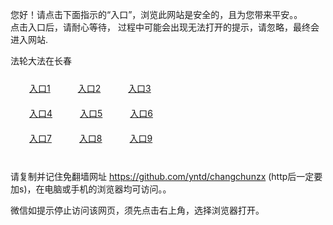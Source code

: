 您好！请点击下面指示的“入口”，浏览此网站是安全的，且为您带来平安。。 <br/>
点击入口后，请耐心等待， 过程中可能会出现无法打开的提示，请忽略，最终会进入网站. </br>

法轮大法在长春<br/>
<div style="padding:10px"><a style="margin:20px" target="_blank" href="https://dwqs3r91t8azl.cloudfront.net/2Qpsp?jrpcbpgn" id="ccLink1" rel="nofollow">入口1</a> <a target="_blank" style="margin:20px" href="https://d3mgnyu6vghazy.cloudfront.net/2Qpsp?jeexqejf" id="ccLink2" rel="nofollow">入口2</a> <a style="margin:20px" target="_blank" href="https://d23gq2on23y4jr.cloudfront.net/2Qpsp?kdupjz" id="ccLink3" rel="nofollow">入口3</a></div>

<div style="padding:10px" ><a style="margin:20px" target="_blank" href="https://dwqs3r91t8azl.cloudfront.net/2Qpsp?jrpcbpgn" id="ccLink4" rel="nofollow">入口4</a> <a style="margin:20px" href="https://d3mgnyu6vghazy.cloudfront.net/2Qpsp?jeexqejf" target="_blank" id="ccLink5" rel="nofollow">入口5</a> <a style="margin:20px" href="https://d23gq2on23y4jr.cloudfront.net/2Qpsp?kdupjz" target="_blank" id="ccLink6" rel="nofollow">入口6</a></div>

<div style="padding:10px"><a style="margin:20px" target="_blank" href="https://dwqs3r91t8azl.cloudfront.net/2Qpsp?jrpcbpgn" id="ccLink7" rel="nofollow">入口7</a> <a style="margin:20px" href="https://d3mgnyu6vghazy.cloudfront.net/2Qpsp?jeexqejf" target="_blank" id="ccLink8" rel="nofollow">入口8</a> <a style="margin:20px" target="_blank" href="https://d23gq2on23y4jr.cloudfront.net/2Qpsp?kdupjz" id="ccLink9" rel="nofollow">入口9</a></div>

<br/>



请复制并记住免翻墙网址 https://github.com/yntd/changchunzx (http后一定要加s)，在电脑或手机的浏览器均可访问。。<br/>

微信如提示停止访问该网页，须先点击右上角，选择浏览器打开。
